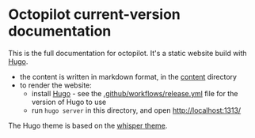 # Octopilot current-version documentation

This is the full documentation for octopilot. It's a static website build with [Hugo](https://gohugo.io/).

- the content is written in markdown format, in the [content](./content/) directory
- to render the website:
  - install [Hugo](https://gohugo.io/) - see the [.github/workflows/release.yml](../../.github/workflows/release.yml) file for the version of Hugo to use
  - run `hugo server` in this directory, and open <http://localhost:1313/>

The Hugo theme is based on the [whisper theme](https://github.com/zerostaticthemes/hugo-whisper-theme).
